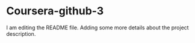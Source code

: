 # Coursera-github-3
I am editing the README file. Adding some more details about the project description.
